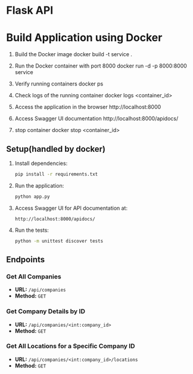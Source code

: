 # Flask API

# Build Application using Docker

1. Build the Docker image
    docker build -t service .

2. Run the Docker container with port 8000
    docker run -d -p 8000:8000 service

3. Verify running containers
    docker ps

4. Check logs of the running container
    docker logs <container_id>

5. Access the application in the browser
    http://localhost:8000

6. Access Swagger UI documentation
    http://localhost:8000/apidocs/

7. stop container
    docker stop <container_id>

## Setup(handled by docker)

1. Install dependencies:
    ```sh
    pip install -r requirements.txt
    ```

2. Run the application:
    ```sh
    python app.py
    ```

3. Access Swagger UI for API documentation at:
    ```
    http://localhost:8000/apidocs/
    ```

4. Run the tests:
    ```sh
    python -m unittest discover tests
    ```

## Endpoints

### Get All Companies
- **URL:** `/api/companies`
- **Method:** `GET`

### Get Company Details by ID
- **URL:** `/api/companies/<int:company_id>`
- **Method:** `GET`

### Get All Locations for a Specific Company ID
- **URL:** `/api/companies/<int:company_id>/locations`
- **Method:** `GET`
